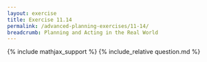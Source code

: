 ```yaml
---
layout: exercise
title: Exercise 11.14
permalink: /advanced-planning-exercises/11-14/
breadcrumb: Planning and Acting in the Real World
---
```


{% include mathjax_support %}
{% include_relative question.md %}
